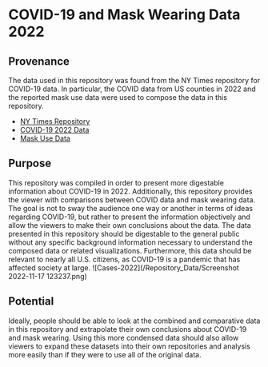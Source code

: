 # COVID-19 and Mask Wearing Data 2022

## Provenance
The data used in this repository was found from the NY Times repository for COVID-19 data. In particular, the COVID data from US counties in 2022 and the reported mask use data were used to compose the data in this repository.
- [NY Times Repository](https://github.com/nytimes/covid-19-data)
- [COVID-19 2022 Data](https://github.com/nytimes/covid-19-data/blob/master/us-counties-2022.csv)
- [Mask Use Data](https://github.com/nytimes/covid-19-data/blob/master/mask-use/mask-use-by-county.csv)

## Purpose
This repository was compiled in order to present more digestable information about COVID-19 in 2022. Additionally, this repository provides the viewer with comparisons between COVID data and mask wearing data. The goal is not to sway the audience one way or another in terms of ideas regarding COVID-19, but rather to present the information objectively and allow the viewers to make their own conclusions about the data. The data presented in this repository should be digestable to the general public without any specific background information necessary to understand the composed data or related visualizations. Furthermore, this data should be relevant to nearly all U.S. citizens, as COVID-19 is a pandemic that has affected society at large.
![Cases-2022](/Repository_Data/Screenshot 2022-11-17 123237.png)

## Potential
Ideally, people should be able to look at the combined and comparative data in this repository and extrapolate their own conclusions about COVID-19 and mask wearing. Using this more condensed data should also allow viewers to expand these datasets into their own repositories and analysis more easily than if they were to use all of the original data.
